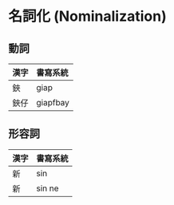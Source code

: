 # 名詞化 (Nominalization)

## 動詞

| 漢字 | 書寫系統 |
| :--- | :--- |
| 鋏 | giap |
| 鋏仔 | giapfbay |

## 形容詞

| 漢字 | 書寫系統 |
| :--- | :--- |
| 新 | sin |
| 新 | sin ne |
